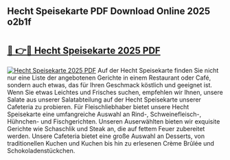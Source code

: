 ## Hecht Speisekarte PDF Download Online 2025 o2b1f

# <h2><a href="http://gc7bln.nevu.top/?p=Hecht+Speisekarte">🔗 👉🔴 Hecht Speisekarte 2025 PDF</a></h2>

[![Hecht Speisekarte 2025 PDF](https://i.imgur.com/dBaPXMq.png)](http://gc7bln.nevu.top/?p=Hecht+Speisekarte)
Auf der Hecht Speisekarte finden Sie nicht nur eine Liste der angebotenen Gerichte in einem Restaurant oder Café, sondern auch etwas, das für Ihren Geschmack köstlich und geeignet ist. Wenn Sie etwas Leichtes und Frisches suchen, empfehlen wir Ihnen, unsere Salate aus unserer Salatabteilung auf der Hecht Speisekarte unserer Cafeteria zu probieren. Für Fleischliebhaber bietet unsere Hecht Speisekarte eine umfangreiche Auswahl an Rind-, Schweinefleisch-, Hühnchen- und Fischgerichten. Unseren Auserwählten bieten wir exquisite Gerichte wie Schaschlik und Steak an, die auf fettem Feuer zubereitet werden. Unsere Cafeteria bietet eine große Auswahl an Desserts, von traditionellen Kuchen und Kuchen bis hin zu erlesenen Crème Brûlée und Schokoladenstückchen.
